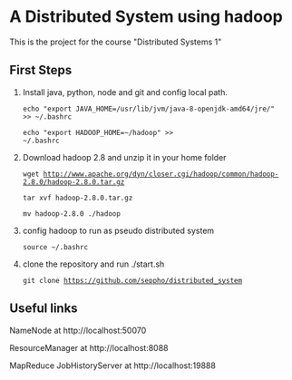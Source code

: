 # A Distributed System using hadoop
This is the project for the course "Distributed Systems 1"

## First Steps
1. Install java, python, node and git and config local path.

    <code>echo "export JAVA_HOME=/usr/lib/jvm/java-8-openjdk-amd64/jre/" >> ~/.bashrc</code>

    <code>echo "export HADOOP_HOME=~/hadoop" >> ~/.bashrc</code>

2. Download hadoop 2.8 and unzip it in your home folder

    <code>wget http://www.apache.org/dyn/closer.cgi/hadoop/common/hadoop-2.8.0/hadoop-2.8.0.tar.gz</code>

    <code>tar xvf hadoop-2.8.0.tar.gz</code>

    <code>mv hadoop-2.8.0 ./hadoop</code>

3. config hadoop to run as pseudo distributed system

    <code>source ~/.bashrc</code>

4. clone the repository and run ./start.sh

    <code>git clone https://github.com/seppho/distributed_system</code>

## Useful links
NameNode at http://localhost:50070

ResourceManager at http://localhost:8088

MapReduce JobHistoryServer at http://localhost:19888
